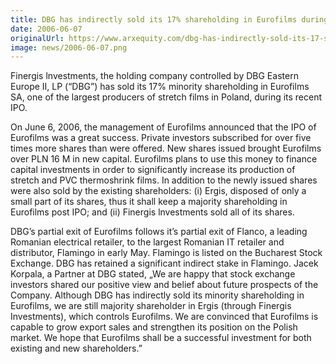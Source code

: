 ```yaml
---
title: DBG has indirectly sold its 17% shareholding in Eurofilms during its IPO
date: 2006-06-07
originalUrl: https://www.arxequity.com/dbg-has-indirectly-sold-its-17-shareholding-in-eurofilms-during-its-ipo/
image: news/2006-06-07.png
---
```


Finergis lnvestments, the holding company controlled by DBG Eastern Europe II, LP (“DBG”) has sold its 17% minority shareholding in Eurofilms SA, one of the largest producers of stretch films in Poland, during its recent IPO.

On June 6, 2006, the management of Eurofilms announced that the IPO of Eurofilms was a great success. Private investors subscribed for over five times more shares than were offered. New shares issued brought Eurofilms over PLN 16 M in new capital. Eurofilms plans to use this money to finance capital investments in order to significantly increase its production of stretch and PVC thermoshrink films. In addition to the newly issued shares were also sold by the existing shareholders: (i) Ergis, disposed of only a small part of its shares, thus it shall keep a majority shareholding in Eurofilms post IPO; and (ii) Finergis lnvestments sold all of its shares.

DBG’s partial exit of Eurofilms follows it’s partial exit of Flanco, a leading Romanian electrical retailer, to the largest Romanian IT retailer and distributor, Flamingo in early May. Flamingo is listed on the Bucharest Stock Exchange. DBG has retained a significant indirect stake in Flamingo.
Jacek Korpala, a Partner at DBG stated, „We are happy that stock exchange investors shared our positive view and belief about future prospects of the Company. Although DBG has indirectly sold its minority shareholding in Eurofilms, we are still majority shareholder in Ergis (through Finergis Investments), which controls Eurofilms. We are convinced that Eurofilms is capable to grow export sales and strengthen its position on the Polish market. We hope that Eurofilms shall be a successful investment for both existing and new shareholders.”
